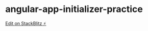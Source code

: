 # angular-app-initializer-practice

[Edit on StackBlitz ⚡️](https://stackblitz.com/edit/angular-app-initializer-practice)